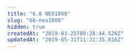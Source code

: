 ```yaml
---
title: "6.6 NEO1808"
slug: "66-neo1808"
hidden: true
createdAt: "2019-03-25T09:28:44.528Z"
updatedAt: "2019-05-31T11:31:35.016Z"
---
```


